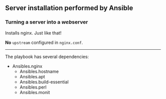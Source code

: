 Server installation performed by Ansible
----------------------------------------

### Turning a server into a *web*server

Installs nginx. Just like that!

**No** `upstream` configured in `nginx.conf`.

---

The playbook has several dependencies:

- Ansibles.nginx
  - Ansibles.hostname
  - Ansibles.apt
  - Ansibles.build-essential
  - Ansibles.perl
  - Ansibles.monit
